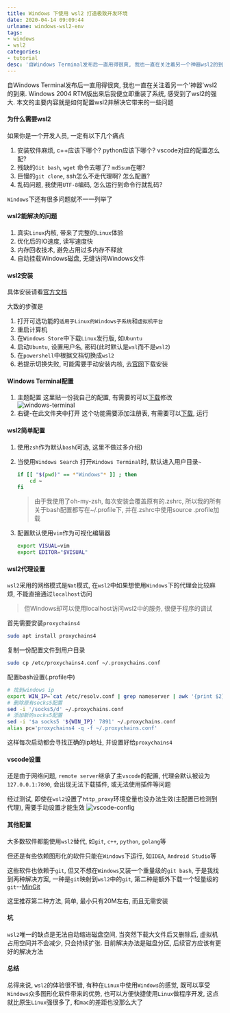 ```yaml
---
title: Windows 下使用 wsl2 打造极致开发环境
date: 2020-04-14 09:09:44
urlname: windows-wsl2-env
tags: 
- windows
- wsl2
categories:
- tutorial
desc: '自Windows Terminal发布后一直用得很爽, 我也一直在关注着另一个神器wsl2的到来. Windows 2004 RTM版出来后我便立即重装了系统, 感受到了wsl2的强大. 本文的主要内容就是如何配置wsl2并解决它带来的一些问题'
---
```


自Windows Terminal发布后一直用得很爽, 我也一直在关注着另一个'神器'wsl2的到来. Windows 2004 RTM版出来后我便立即重装了系统, 感受到了wsl2的强大. 本文的主要内容就是如何配置wsl2并解决它带来的一些问题

<!--more-->

#### 为什么需要wsl2

如果你是一个开发人员, 一定有以下几个痛点

1. 安装软件麻烦, c++应该下哪个? python应该下哪个? vscode对应的配置怎么配?
2. 残缺的`Git bash`,  `wget` 命令去哪了?  `md5sum`在哪?
3. 巨慢的`git clone`, ssh怎么不走代理啊? 怎么配置?
4. 乱码问题, 我使用`UTF-8`编码, 怎么运行到命令行就乱码?

`Windows`下还有很多问题就不一一列举了

#### wsl2能解决的问题

1. 真实`Linux`内核, 带来了完整的`Linux`体验
2. 优化后的IO速度, 读写速度快
3. 内存回收技术, 避免占用过多内存不释放
4. 自动挂载Windows磁盘, 无缝访问Windows文件

#### wsl2安装

具体安装请看[官方文档](https://docs.microsoft.com/en-us/windows/wsl/wsl2-install)

大致的步骤是

1. 打开可选功能的`适用于Linux的Windows子系统`和`虚拟机平台`
2. 重启计算机
3. 在`Windows Store`中下载`Linux`发行版, 如`Ubuntu`
4. 启动`Ubuntu`, 设置用户名, 密码(此时默认是`wsl`而不是`wsl2`)
5. 在`powershell`中根据文档切换成`wsl2`
6. 若提示切换失败, 可能需要手动安装内核, 去[官网](https://docs.microsoft.com/en-us/windows/wsl/wsl2-kernel)下载安装

#### Windows Terminal配置

1. 主题配置 这里贴一份我自己的配置, 有需要的可以[下载](
https://objectstorage.ap-tokyo-1.oraclecloud.com/n/nrnfoiwu5i48/b/anan/o/settings.json)修改
    ![windows-terminal](https://pic.rmb.bdstatic.com/3a62a32f090a8aed6fb9caa0af0019eb.png)
2. 右键-在此文件夹中打开 这个功能需要添加注册表, 有需要可以[下载](
https://objectstorage.ap-tokyo-1.oraclecloud.com/n/nrnfoiwu5i48/b/anan/o/right.reg), 运行

#### wsl2简单配置

1. 使用`zsh`作为默认`bash`(可选, 这里不做过多介绍)
2. 当使用`Windows Search` 打开`Windows Terminal`时, 默认进入用户目录`~`

    ``` bash
    if [[ "$(pwd)" == *"Windows"* ]] ; then
        cd ~
    fi
    ```

    > 由于我使用了oh-my-zsh, 每次安装会覆盖原有的.zshrc, 所以我的所有关于bash配置都写在~/.profile下, 并在.zshrc中使用source .profile加载
3. 配置默认使用`vim`作为可视化编辑器

    ```bash
    export VISUAL=vim
    export EDITOR="$VISUAL"
    ```

#### wsl2代理设置

`wsl2`采用的网络模式是`Nat`模式, 在`wsl2`中如果想使用`Windows`下的代理会比较麻烦, 不能直接通过`localhost`访问

> 但Windows却可以使用localhost访问wsl2中的服务, 很便于程序的调试

首先需要安装`proxychains4`

``` bash
sudo apt install proxychains4
```

复制一份配置文件到用户目录

``` bash
sudo cp /etc/proxychains4.conf ~/.proxychains.conf
```

配置bash设置(.profile中)

``` bash
# 找到windows ip
export WIN_IP=`cat /etc/resolv.conf | grep nameserver | awk '{print $2}'`
# 删除原有socks5配置
sed -i '/socks5/d' ~/.proxychains.conf
# 添加新的socks5配置
sed -i '$a socks5 '${WIN_IP}' 7891' ~/.proxychains.conf
alias pc='proxychains4 -q -f ~/.proxychains.conf'
```

这样每次启动都会寻找正确的ip地址, 并设置好给`proxychains4`

#### vscode设置

还是由于网络问题, `remote server`继承了主`vscode`的配置, 代理会默认被设为`127.0.0.1:7890`, 会出现无法下载插件, 或无法使用插件等问题

经过测试, 即使在`wsl2`设置了`http_proxy`环境变量也没办法生效(主配置已检测到代理), 需要手动设置才能生效
![vscode-config](https://pic.rmb.bdstatic.com/ff4e30a30dd6be1ee200ef58054b83e9.png)

#### 其他配置

大多数软件都能使用`wsl2`替代, 如`git`, `c++`, `python`, `golang`等

但还是有些依赖图形化的软件只能在`Windows`下运行, 如`IDEA`, `Android Studio`等

这些软件也依赖于`git`, 但又不想在`Windows`又装一个重量级的`git bash`, 于是我找到两种解决方案, 一种是`git`映射到`wsl2`中的`git`, 第二种是额外下载一个轻量级的`git`--[MinGit](https://github.com/git-for-windows/git/releases)

这里推荐第二种方法, 简单, 最小只有20M左右, 而且无需安装

#### 坑

`wsl2`唯一的缺点是无法自动缩进磁盘空间, 当突然下载大文件后又删除后, 虚拟机占用空间并不会减少, 只会持续扩张. 目前解决办法是磁盘分区, 后续官方应该有更好的解决方法

#### 总结

总得来说, `wsl2`的体验很不错, 有种在`Linux`中使用`Windows`的感觉, 既可以享受`Windows`众多图形化软件带来的优势, 也可以方便快捷使用`Linux`做程序开发, 这点就比原生`Linux`强很多了, 和`mac`的差距也没那么大了
